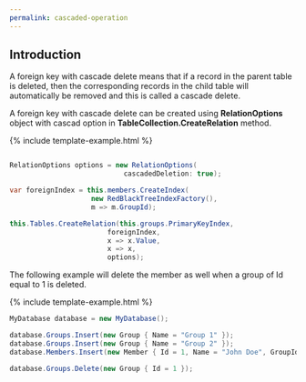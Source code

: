```yaml
---
permalink: cascaded-operation
---
```


## Introduction

A foreign key with cascade delete means that if a record in the parent table is deleted, then the corresponding records in the child table will automatically be removed and this is called a cascade delete.

A foreign key with cascade delete can be created using **RelationOptions** object with cascad option in **TableCollection.CreateRelation** method.

{% include template-example.html %} 
```csharp

RelationOptions options = new RelationOptions(
                            cascadedDeletion: true);

var foreignIndex = this.members.CreateIndex(
                    new RedBlackTreeIndexFactory(),
                    m => m.GroupId);

this.Tables.CreateRelation(this.groups.PrimaryKeyIndex,
                        foreignIndex,
                        x => x.Value,
                        x => x, 
                        options);
```

The following example will delete the member as well when a group of Id equal to 1 is deleted.

{% include template-example.html %} 
```csharp
MyDatabase database = new MyDatabase();

database.Groups.Insert(new Group { Name = "Group 1" });
database.Groups.Insert(new Group { Name = "Group 2" });
database.Members.Insert(new Member { Id = 1, Name = "John Doe", GroupId = 1 });

database.Groups.Delete(new Group { Id = 1 });
```


